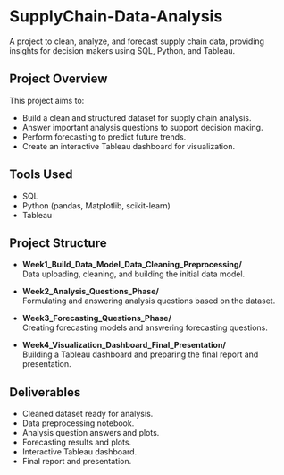 # SupplyChain-Data-Analysis
A project to clean, analyze, and forecast supply chain data, providing insights for decision makers using SQL, Python, and Tableau.

## Project Overview
This project aims to:
- Build a clean and structured dataset for supply chain analysis.
- Answer important analysis questions to support decision making.
- Perform forecasting to predict future trends.
- Create an interactive Tableau dashboard for visualization.

## Tools Used
- SQL
- Python (pandas, Matplotlib, scikit-learn)
- Tableau

## Project Structure
- **Week1_Build_Data_Model_Data_Cleaning_Preprocessing/**  
  Data uploading, cleaning, and building the initial data model.

- **Week2_Analysis_Questions_Phase/**  
  Formulating and answering analysis questions based on the dataset.

- **Week3_Forecasting_Questions_Phase/**  
  Creating forecasting models and answering forecasting questions.

- **Week4_Visualization_Dashboard_Final_Presentation/**  
  Building a Tableau dashboard and preparing the final report and presentation.

## Deliverables
- Cleaned dataset ready for analysis.
- Data preprocessing notebook.
- Analysis question answers and plots.
- Forecasting results and plots.
- Interactive Tableau dashboard.
- Final report and presentation.
